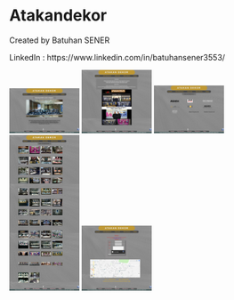 # Atakandekor
<p>Created by Batuhan SENER </p>
<p>LinkedIn : https://www.linkedin.com/in/batuhansener3553/</p>
<div >
<img src="https://github.com/canonka/Atakan-Dekor/blob/master/img/Anasayfa.jpg" width="25%">
<img src="https://github.com/canonka/Atakan-Dekor/blob/master/img/Hakkimizda.jpg" width="25%">
<img src="https://github.com/canonka/Atakan-Dekor/blob/master/img/Referanslarimiz.jpg" width="25%">
<img src="https://github.com/canonka/Atakan-Dekor/blob/master/img/Vitrindekorasyon.jpg" width="25%">
<img src="https://github.com/canonka/Atakan-Dekor/blob/master/img/iletisim.jpg" width="25%">
 </div>
